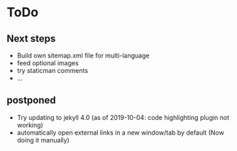 # ToDo
## Next steps
* Build own sitemap.xml file for multi-language
* feed optional images
* try staticman comments
* ...
## postponed
* Try updating to jekyll 4.0 (as of 2019-10-04: code highlighting plugin not working)
* automatically open external links in a new window/tab by default (Now doing it manually)
